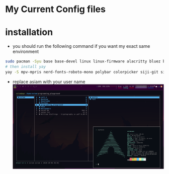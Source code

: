 # My Current Config files
# installation
- you should run the following command if you want my exact same environment 
```bash
sudo pacman -Syu base base-devel linux linux-firmware alacritty bluez bluez-utils blueman bspwm chromium clipmenu code  deepin-screenshot dmenu dunst feh fzf fuse2 git gnome-keyring gvfs gvfs-afc gvfs-gphoto2 gvfs-mtp htop imagemagick mpv neofetch network-manager-applet networkmanager nodejs noto-fonts noto-fonts-emoji npm numlockx os-prober pavucontrol pcmanfm peek picom playerctl pulseaudio pulseaudio-alsa pulseaudio-bluetooth sudo tldr ttf-hack udiskie unrar unzip ranger redshift youtube-dl zathura xorg xorg-xinit xbindkeys xdo xclip zip zathura-pdf-mupdf zsh pacman-contrib tesseract tesseract-data-ara tesseract-data-eng ffmpeg
# then install yay 
yay -S mpv-mpris nerd-fonts-roboto-mono polybar colorpicker siji-git simple-mtpfs alttab batsignal batterymon-clone python2-notify xpaint
```
- replace asiam with your user name 
![screenshot](https://github.com/A-Siam/.dotfiles-2020/blob/master/screenshot.png?raw=true)
